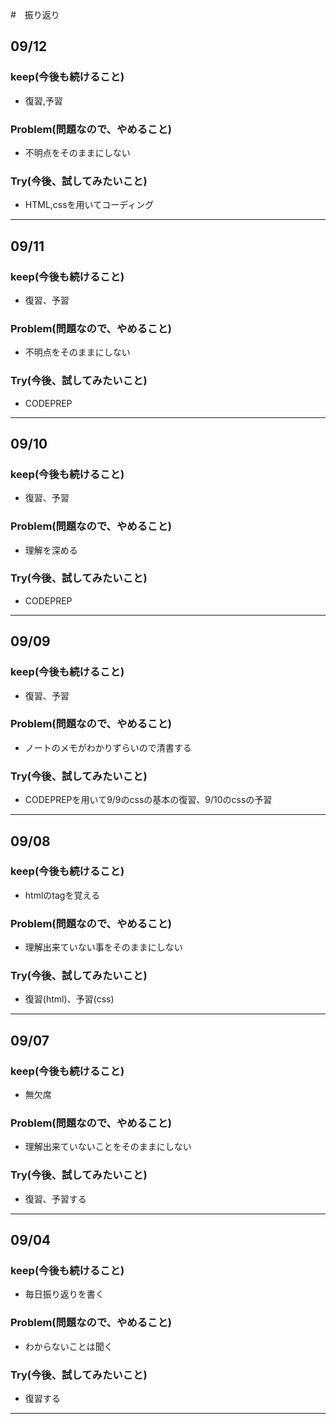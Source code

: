 #　振り返り

## 09/12

### keep(今後も続けること)

- 復習,予習

### Problem(問題なので、やめること)

- 不明点をそのままにしない

### Try(今後、試してみたいこと)

- HTML,cssを用いてコーディング

---

## 09/11

### keep(今後も続けること)

- 復習、予習

### Problem(問題なので、やめること)

- 不明点をそのままにしない

### Try(今後、試してみたいこと)

- CODEPREP

---

## 09/10

### keep(今後も続けること)

- 復習、予習

### Problem(問題なので、やめること)

- 理解を深める

### Try(今後、試してみたいこと)

- CODEPREP

---

## 09/09

### keep(今後も続けること)

- 復習、予習

### Problem(問題なので、やめること)

- ノートのメモがわかりずらいので清書する

### Try(今後、試してみたいこと)

- CODEPREPを用いて9/9のcssの基本の復習、9/10のcssの予習

---

## 09/08

### keep(今後も続けること)

- htmlのtagを覚える

### Problem(問題なので、やめること)

- 理解出来ていない事をそのままにしない

### Try(今後、試してみたいこと)

- 復習(html)、予習(css)

---

## 09/07

### keep(今後も続けること)

- 無欠席

### Problem(問題なので、やめること)

- 理解出来ていないことをそのままにしない

### Try(今後、試してみたいこと)

- 復習、予習する

---

## 09/04

### keep(今後も続けること)

- 毎日振り返りを書く

### Problem(問題なので、やめること)

- わからないことは聞く

### Try(今後、試してみたいこと)

- 復習する

---
